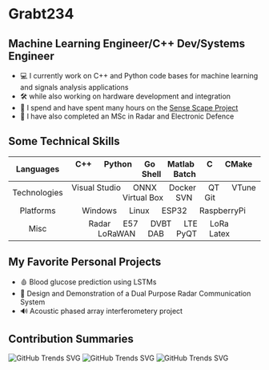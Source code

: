 # Grabt234 

## Machine Learning Engineer/C++ Dev/Systems Engineer

- 💻 I currently work on C++ and Python code bases for machine learning and signals analysis applications
- 🛠 while also working on hardware development and integration
- 🎤 I spend and have spent many hours on the [Sense Scape Project](https://github.com/Sense-Scape)
- 📡 I have also completed an MSc in Radar and Electronic Defence

## Some Technical Skills

| Languages | C++ &emsp; Python &emsp; Go  &emsp; Matlab &emsp; C &emsp; CMake  &emsp; Shell &emsp; Batch |
| :---:   | :---: |
| Technologies |  Visual Studio &emsp; ONNX &emsp; Docker &emsp; QT &emsp; VTune &emsp; Virtual Box &emsp; SVN &emsp; Git |
| Platforms   | Windows &emsp; Linux &emsp; ESP32 &emsp; RaspberryPi|
|  Misc  | Radar &emsp; E57 &emsp; DVBT &emsp; LTE &emsp; LoRa &emsp; LoRaWAN &emsp; DAB &emsp; PyQT &emsp; Latex |

## My Favorite Personal Projects

- 🩸 Blood glucose prediction using LSTMs
- 📱 Design and Demonstration of a Dual Purpose Radar Communication System
- 🔊 Acoustic phased array interferometery project

## Contribution Summaries
![GitHub Trends SVG](https://api.githubtrends.io/user/svg/Grabt234/langs?time_range=one_month&include_private=True&loc_metric=changed&theme=synthwaves)  ![GitHub Trends SVG](https://api.githubtrends.io/user/svg/Grabt234/langs?time_range=one_year&use_percent=True&include_private=True&group=private&loc_metric=changed&theme=synthwaves)                            ![GitHub Trends SVG](https://api.githubtrends.io/user/svg/Grabt234/repos?time_range=one_year&include_private=True&group=private&loc_metric=changed&theme=synthwaves)
